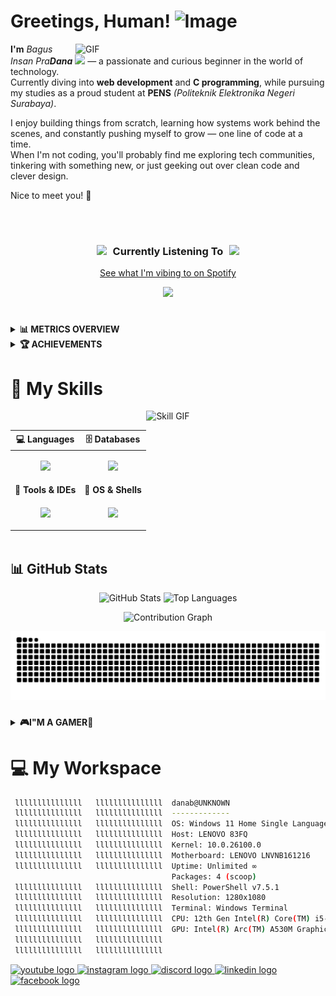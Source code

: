 # Greetings, Human! ![Image](https://github.com/user-attachments/assets/ffcf9bf3-f210-4a62-ba85-a8b25c05f016)

<img align="right" width="400" alt="GIF" src="https://media1.tenor.com/m/xAYj92aUDLIAAAAd/guts.gif"/>

**I'm** *Bagus Insan Pra**Dana*** <img src="https://github.com/user-attachments/assets/0a4dc827-ccbe-4c78-a782-ca7ae603aca3" width="15px" /> — a passionate and curious beginner in the world of technology.  
Currently diving into **web development** and **C programming**, while pursuing my studies as a proud student at **PENS** *(Politeknik Elektronika Negeri Surabaya)*.  

I enjoy building things from scratch, learning how systems work behind the scenes, and constantly pushing myself to grow — one line of code at a time.  
When I'm not coding, you'll probably find me exploring tech communities, tinkering with something new, or just geeking out over clean code and clever design.

Nice to meet you! 🌱

<br/>

<br>

<h3 align="center">
  <img src="https://github.com/user-attachments/assets/88bccf26-209d-46e5-b6b2-400c799295d4" width="18px" style="margin-right: 6px;" />
  Currently Listening To
  <img src="https://github.com/user-attachments/assets/88bccf26-209d-46e5-b6b2-400c799295d4" width="18px" style="margin-left: 6px;" />
</h3>

<p align="center">
  <a href="https://open.spotify.com/user/i23w22xhp7t12imko8x7l04vt" target="_blank">
    See what I'm vibing to on Spotify
  </a>
</p>

<p align="center">
  <img src="https://spotify-github-profile.kittinanx.com/api/view?uid=i23w22xhp7t12imko8x7l04vt&cover_image=false&show_offline=true&theme=default&background_color=000000&interchange=false&bar_color=e3e3e3" width="350px" />
</p>


#

<details>
<summary><strong>📊 METRICS OVERVIEW</strong></summary>

<br>

[<img align="left" width="390" alt="📊 General Metrics" src="https://gist.githubusercontent.com/RockHead07/a30e4cb98393938dc0429cd9eabf4147/raw/general.svg">](#)
[<img align="right" width="390" alt="📺 Media Metrics" src="https://gist.githubusercontent.com/RockHead07/a30e4cb98393938dc0429cd9eabf4147/raw/medias.svg">](#)

<br clear="both">

[<img align="center" width="390" alt="⌛ WakaTime Stats" src="https://gist.githubusercontent.com/RockHead07/a30e4cb98393938dc0429cd9eabf4147/raw/wakatime.svg">](#)

</details>

<details>

<summary><strong>🏆 ACHIEVEMENTS</strong></summary>

![Achievements](https://gist.githubusercontent.com/RockHead07/a30e4cb98393938dc0429cd9eabf4147/raw/achievements.svg)

</details>

#

# 🤹 My Skills  

<div align="center">
  <img src="https://github.com/user-attachments/assets/d508955c-9944-4f22-8ddc-79e0d8859054" alt="Skill GIF" />
</div>



<div align="center">
  <div style="display:inline-block; text-align:center; width:800px;">

| <div align="center">💻 <strong>Languages</strong></div> | <div align="center">🗄️ <strong>Databases</strong></div> |
|----------------------------------------------------------|-----------------------------------------------------------|
| <p align="center"><a href="https://skillicons.dev"><img src="https://skillicons.dev/icons?i=c,html,css,js,php" /></a></p> | <p align="center"><a href="https://skillicons.dev"><img src="https://skillicons.dev/icons?i=mysql,postgres,mongo" /></a></p> |
| <div align="center">🧰 <strong>Tools & IDEs</strong></div> | <div align="center">🐧 <strong>OS & Shells</strong></div> |
| <p align="center"><a href="https://skillicons.dev"><img src="https://skillicons.dev/icons?i=vscode,github,idea,photoshop" /></a></p> | <p align="center"><a href="https://skillicons.dev"><img src="https://skillicons.dev/icons?i=windows,powershell,ubuntu,linux" /></a></p> |

  </div>
</div>

###

## 📊 GitHub Stats

<p align="center">
  <!-- Left: GitHub Stats -->
  <img width="450" height="180" src="https://github-readme-stats.vercel.app/api?username=RockHead07&show_icons=true&count_private=true&include_all_commits=true&hide_rank=false&hide_title=false&theme=dark&border_radius=10&hide_border=false" alt="GitHub Stats" />

  <!-- Right: Most Used Languages -->
  <img width="345" height="180" src="https://github-readme-stats.vercel.app/api/top-langs/?username=RockHead07&layout=compact&langs_count=10&theme=dark&border_radius=10&hide_border=false" alt="Top Languages" />
</p>

<!-- Contribution Graph with High Contrast -->
<p align="center">
  <img src="https://github-readme-activity-graph.vercel.app/graph?username=RockHead07&radius=16&theme=high-contrast&area=true&hide_border=false" width="780" alt="Contribution Graph" />
</p>

<p align="center">
  <img src="https://github.com/RockHead07/RockHead07/blob/output/github-snake-dark.svg" alt="snake svg"/>
</p>

###

<details>
  <summary><strong>🎮I"M A GAMER📍</strong></summary>

</br>

<div align="center">
  <img src="https://github-readme-steam-card.vercel.app/status/?steamid=76561198372356977&show_in_game_bg=true" />
</div>


</details>

# 💻 My Workspace 

```bash
 lllllllllllllll   lllllllllllllll  danab@UNKNOWN
 lllllllllllllll   lllllllllllllll  -------------
 lllllllllllllll   lllllllllllllll  OS: Windows 11 Home Single Language [64-bit]
 lllllllllllllll   lllllllllllllll  Host: LENOVO 83FQ
 lllllllllllllll   lllllllllllllll  Kernel: 10.0.26100.0
 lllllllllllllll   lllllllllllllll  Motherboard: LENOVO LNVNB161216
 lllllllllllllll   lllllllllllllll  Uptime: Unlimited ∞
                                    Packages: 4 (scoop)
 lllllllllllllll   lllllllllllllll  Shell: PowerShell v7.5.1
 lllllllllllllll   lllllllllllllll  Resolution: 1280x1080
 lllllllllllllll   lllllllllllllll  Terminal: Windows Terminal
 lllllllllllllll   lllllllllllllll  CPU: 12th Gen Intel(R) Core(TM) i5-12450HX @ 2.688GHz
 lllllllllllllll   lllllllllllllll  GPU: Intel(R) Arc(TM) A530M Graphics
 lllllllllllllll   lllllllllllllll  
 lllllllllllllll   lllllllllllllll  
```

<div align="left">
  <a href="https://www.youtube.com/@rockhead0745" target="_blank">
    <img src="https://img.shields.io/static/v1?message=Youtube&logo=youtube&label=&color=FF0000&logoColor=white&labelColor=&style=for-the-badge" height="24" alt="youtube logo"  />
  </a>
  <a href="https://www.instagram.com/gaatsuu/" target="_blank">
    <img src="https://img.shields.io/static/v1?message=Instagram&logo=instagram&label=&color=E4405F&logoColor=white&labelColor=&style=for-the-badge" height="24" alt="instagram logo"  />
  </a>
  <a href="311442746533740544" target="_blank">
    <img src="https://img.shields.io/static/v1?message=Discord&logo=discord&label=&color=7289DA&logoColor=white&labelColor=&style=for-the-badge" height="24" alt="discord logo"  />
  </a>
  <a href="https://www.linkedin.com/in/bagus-insan-pradana-69513434a/" target="_blank">
    <img src="https://img.shields.io/static/v1?message=LinkedIn&logo=linkedin&label=&color=0077B5&logoColor=white&labelColor=&style=for-the-badge" height="24" alt="linkedin logo"  />
  </a>
  <a href="https://web.facebook.com/rock.head.75286?locale=id_ID&_rdc=1&_rdr#" target="_blank">
    <img src="https://img.shields.io/static/v1?message=Facebook&logo=facebook&label=&color=1877F2&logoColor=white&labelColor=&style=for-the-badge" height="24" alt="facebook logo"  />
  </a>
</div>
